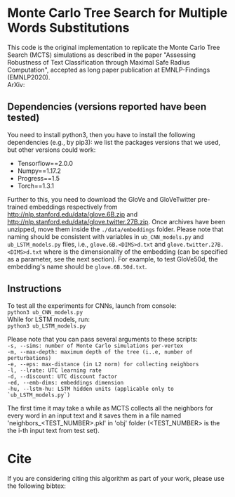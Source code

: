 # Monte Carlo Tree Search for Multiple Words Substitutions
This code is the original implementation to replicate the Monte Carlo Tree Search (MCTS) simulations as described in the paper "Assessing Robustness of Text Classification through Maximal Safe Radius Computation", accepted as long paper publication at EMNLP-Findings (EMNLP2020).
<br/>
ArXiv: <link>

## Dependencies (versions reported have been tested)
You need to install python3, then you have to install the following dependencies (e.g., by pip3): we list the packages versions that we used, but other versions could work:
- Tensorflow==2.0.0
- Numpy==1.17.2
- Progress==1.5
- Torch==1.3.1

Further to this, you need to download the GloVe and GloVeTwitter pre-trained embeddings respectively from http://nlp.stanford.edu/data/glove.6B.zip and http://nlp.stanford.edu/data/glove.twitter.27B.zip. Once archives have been unzipped, move them inside the ```./data/embeddings``` folder. Please note that naming should be consistent with variables in `ub_CNN_models.py` and `ub_LSTM_models.py` files, i.e., `glove.6B.<DIMS>d.txt` and `glove.twitter.27B.<DIMS>d.txt` where <DIMS> is the dimensionality of the embedding (can be specified as a parameter, see the next section). For example, to test GloVe50d, the embedding's name should be `glove.6B.50d.txt`.

## Instructions
To test all the experiments for CNNs, launch from console:
<br/>
```python3 ub_CNN_models.py```
<br/>
While for LSTM models, run:
<br/>
```python3 ub_LSTM_models.py```
<br/>

Please note that you can pass several arguments to these scripts:
<br/>
```-s, --sims: number of Monte Carlo simulations per-vertex```
<br/>
```-m, --max-depth: maximum depth of the tree (i..e, number of perturbations)```
<br/>
```-e, --eps: max-distance (in L2 norm) for collecting neighbors```
<br/>
```-l, --lrate: UTC learning rate```
<br/>
```-d, --discount: UTC discount factor```
<br/>
```-ed, --emb-dims: embeddings dimension```
<br/>
```-hu, --lstm-hu: LSTM hidden units (applicable only to `ub_LSTM_models.py`)```
<br/>

The first time it may take a while as MCTS collects all the neighbors for every word in an input text and it saves them in a file named 'neighbors_<TEST_NUMBER>.pkl' in 'obj' folder (<TEST_NUMBER> is the the i-th input text from test set). 

# Cite
If you are considering citing this algorithm as part of your work, please use the following bibtex:
<br/>
<Coming-soon>